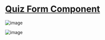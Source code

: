 # [Quiz Form Component](https://github.com/UniBreakfast/quiz-form-component)

![image](https://user-images.githubusercontent.com/19654456/221830662-f3835590-55da-4a7f-8078-314b2ff5aab7.png)

![image](https://user-images.githubusercontent.com/19654456/221835978-34eed654-ed71-4e09-8682-e69c4251d8c5.png)
